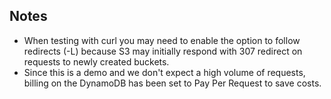 

## Notes
* When testing with curl you may need to enable the option to follow redirects (-L) because S3 may initially respond with 307 redirect on requests to newly created buckets.
* Since this is a demo and we don't expect a high volume of requests, billing on the DynamoDB has been set to Pay Per Request to save costs.
